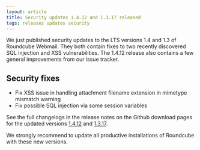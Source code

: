 ```yaml
---
layout: article
title: Security updates 1.4.12 and 1.3.17 released
tags: releases updates security
---
```


We just published security updates to the LTS versions 1.4 and 1.3 of Roundcube Webmail.
They both contain fixes to two recently discovered SQL injection and XSS vulnerabilities.
The 1.4.12 release also contains a few general improvements from our issue tracker.

## Security fixes

- Fix XSS issue in handling attachment filename extension in mimetype mismatch warning
- Fix possible SQL injection via some session variables

See the full changelogs in the release notes on the Github download pages for the updated versions
[1.4.12](https://github.com/roundcube/roundcubemail/releases/tag/1.4.12) and [1.3.17](https://github.com/roundcube/roundcubemail/releases/tag/1.3.17).

We strongly recommend to update all productive installations of Roundcube
with these new versions.

